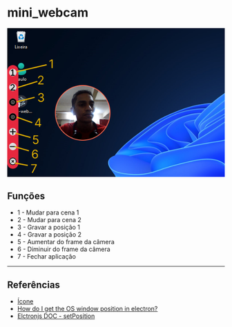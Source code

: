 # mini_webcam

<center>
    <img src="./img/banner2.png" alt="banner">
</center>

## Funções

- 1 - Mudar para cena 1
- 2 - Mudar para cena 2
- 3 - Gravar a posição 1
- 4 - Gravar a posição 2
- 5 - Aumentar do frame da câmera
- 6 - Diminuir do frame da câmera
- 7 - Fechar aplicação

<hr>

## Referências

- [Ícone](https://fontawesome.com/icons)
- [How do I get the OS window position in electron?](https://stackoverflow.com/questions/55564783/how-do-i-get-the-os-window-position-in-electron)
- [Elctronjs DOC - setPosition](https://www.electronjs.org/de/docs/latest/api/browser-window#winsetpositionx-y-animate)
